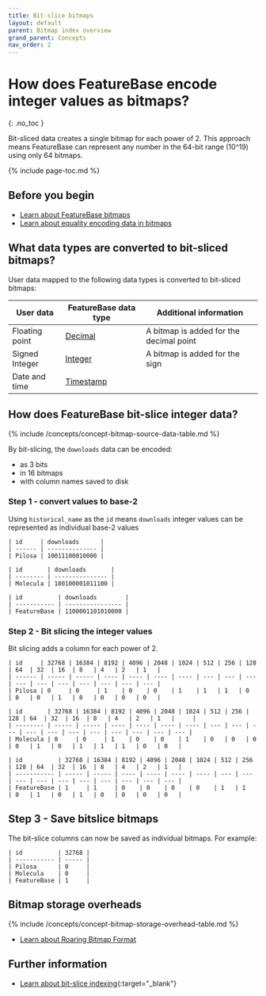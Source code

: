 ```yaml
---
title: Bit-slice bitmaps
layout: default
parent: Bitmap index overview
grand_parent: Concepts
nav_order: 2
---
```


# How does FeatureBase encode integer values as bitmaps?
{: .no_toc }

Bit-sliced data creates a single bitmap for each power of 2. This approach means FeatureBase can represent any number in the 64-bit range (10^19) using only 64 bitmaps.

{% include page-toc.md %}

## Before you begin

* [Learn about FeatureBase bitmaps](/docs/concepts/concept-bitmaps)
* [Learn about equality encoding data in bitmaps](/docs/concepts/concept-bitmaps-equality-encoded)

## What data types are converted to bit-sliced bitmaps?

User data mapped to the following data types is converted to bit-sliced bitmaps:

| User data      | FeatureBase data type                                       | Additional information                  |
| -------------- | ----------------------------------------------------------- | --------------------------------------- |
| Floating point | [Decimal](https://docs.featurebase.com/docs/sql-guide/data/-types/data-type-decimal)     | A bitmap is added for the decimal point |
| Signed Integer | [Integer](https://docs.featurebase.com/docs/sql-guide/data/-types/data-type-int)         | A bitmap is added for the sign          |
| Date and time  | [Timestamp](https://docs.featurebase.com/docs/sql-guide/data/-types/data-type-timestamp) |                                         |

## How does FeatureBase bit-slice integer data?

{% include /concepts/concept-bitmap-source-data-table.md %}

By bit-slicing, the `downloads` data can be encoded:
* as 3 bits
* in 16 bitmaps
* with column names saved to disk

### Step 1 - convert values to base-2

Using `historical_name` as the `id` means `downloads` integer values can be represented as individual base-2 values

```
| id     | downloads      |
| ------ | -------------- |
| Pilosa | 10011100010000 |
```

```
| id       | downloads       |
| -------- | --------------- |
| Molecula | 100100001011100 |
```

```
| id          | downloads        |
| ----------- | ---------------- |
| FeatureBase | 1100001101010000 |
```

### Step 2 - Bit slicing the integer values

Bit slicing adds a column for each power of 2.

```
| id     | 32768 | 16384 | 8192 | 4096 | 2048 | 1024 | 512 | 256 | 128 | 64  | 32  | 16  | 8   | 4   | 2   | 1   |
| ------ | ----- | ----- | ---- | ---- | ---- | ---- | --- | --- | --- | --- | --- | --- | --- | --- | --- | --- |
| Pilosa | 0     | 0     | 1    | 0    | 0    | 1    | 1   | 1   | 0   | 0   | 0   | 1   | 0   | 0   | 0   | 0   |
```

```
| id       | 32768 | 16384 | 8192 | 4096 | 2048 | 1024 | 512 | 256 | 128 | 64  | 32  | 16  | 8   | 4   | 2   | 1   |     |
| -------- | ----- | ----- | ---- | ---- | ---- | ---- | --- | --- | --- | --- | --- | --- | --- | --- | --- | --- | --- |
| Molecula | 0     | 0     | 1    | 0    | 0    | 1    | 0   | 0   | 0   | 0   | 1   | 0   | 1   | 1   | 1   | 0   | 0   |
```

```
| id          | 32768 | 16384 | 8192 | 4096 | 2048 | 1024 | 512 | 256 | 128 | 64  | 32  | 16  | 8   | 4   | 2   | 1   |
| ----------- | ----- | ----- | ---- | ---- | ---- | ---- | --- | --- | --- | --- | --- | --- | --- | --- | --- | --- |
| FeatureBase | 1     | 1     | 0    | 0    | 0    | 0    | 1   | 1   | 0   | 1   | 0   | 1   | 0   | 0   | 0   | 0   |
```

## Step 3 - Save bitslice bitmaps

The bit-slice columns can now be saved as individual bitmaps. For example:

```
| id          | 32768 |
| ----------- | ----- |
| Pilosa      | 0     |
| Molecula    | 0     |
| FeatureBase | 1     |
```

## Bitmap storage overheads

{% include /concepts/concept-bitmap-storage-overhead-table.md %}

* [Learn about Roaring Bitmap Format](/docs/concepts/concept-roaring-bitmap-format)

## Further information

* [Learn about bit-slice indexing](https://pages.cs.wisc.edu/~nil/764/DADS/36_improved-query-performance-with.pdf){:target="_blank"}
